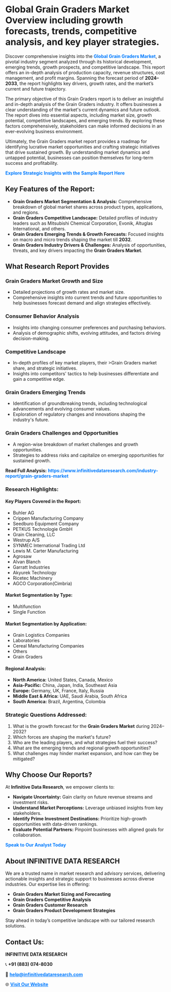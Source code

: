 <h1>Global Grain Graders Market Overview including growth forecasts, trends, competitive analysis, and key player strategies.</h1>
<p>
Discover comprehensive insights into the 
<a href="https://www.infinitivedataresearch.com/industry-report/grain-graders-market" rel="dofollow" style="color: #007BFF; text-decoration: none;"><strong>Global Grain Graders Market</strong></a>, a pivotal industry segment analyzed through its historical development, emerging trends, growth prospects, and competitive landscape. This report offers an in-depth analysis of production capacity, revenue structures, cost management, and profit margins. Spanning the forecast period of <strong>2024–2033</strong>, the report highlights key drivers, growth rates, and the market’s current and future trajectory.
</p>
<p>
The primary objective of this Grain Graders report is to deliver an insightful and in-depth analysis of the Grain Graders industry. It offers businesses a clear understanding of the market's current dynamics and future outlook. The report dives into essential aspects, including market size, growth potential, competitive landscapes, and emerging trends. By exploring these factors comprehensively, stakeholders can make informed decisions in an ever-evolving business environment.
</p>
<p>
Ultimately, the Grain Graders market report provides a roadmap for identifying lucrative market opportunities and crafting strategic initiatives that drive sustained growth. By understanding market dynamics and untapped potential, businesses can position themselves for long-term success and profitability.
</p>
<p>
<a href="https://www.infinitivedataresearch.com/request-sample/reportId=110831" style="color: #007BFF; text-decoration: none;"><strong>Explore Strategic Insights with the Sample Report Here</strong></a>
</p>

<h2>Key Features of the Report:</h2>
<ul>
<li><strong>Grain Graders Market Segmentation & Analysis:</strong> Comprehensive breakdown of global market shares across product types, applications, and regions.</li>
<li><strong>Grain Graders Competitive Landscape:</strong> Detailed profiles of industry leaders such as Mitsubishi Chemical Corporation, Evonik, Altuglas International, and others.</li>
<li><strong>Grain Graders Emerging Trends & Growth Forecasts:</strong> Focused insights on macro and micro trends shaping the market till <strong>2032</strong>.</li>
<li><strong>Grain Graders Industry Drivers & Challenges:</strong> Analysis of opportunities, threats, and key drivers impacting the <strong>Grain Graders Market</strong>.</li>
</ul>

<h2>What Research Report Provides</h2>
<h3>Grain Graders Market Growth and Size</h3>
<ul>
<li>Detailed projections of growth rates and market size.</li>
<li>Comprehensive insights into current trends and future opportunities to help businesses forecast demand and align strategies effectively.</li>
</ul>

<h3>Consumer Behavior Analysis</h3>
<ul>
<li>Insights into changing consumer preferences and purchasing behaviors.</li>
<li>Analysis of demographic shifts, evolving attitudes, and factors driving decision-making.</li>
</ul>

<h3>Competitive Landscape</h3>
<ul>
<li>In-depth profiles of key market players, their >Grain Graders market share, and strategic initiatives.</li>
<li>Insights into competitors' tactics to help businesses differentiate and gain a competitive edge.</li>
</ul>

<h3>Grain Graders Emerging Trends</h3>
<ul>
<li>Identification of groundbreaking trends, including technological advancements and evolving consumer values.</li>
<li>Exploration of regulatory changes and innovations shaping the industry's future.</li>
</ul>

<h3>Grain Graders Challenges and Opportunities</h3>
<ul>
<li>A region-wise breakdown of market challenges and growth opportunities.</li>
<li>Strategies to address risks and capitalize on emerging opportunities for sustained growth.</li>
</ul>
<p><strong>Read Full Analysis:</strong> <a href="https://www.infinitivedataresearch.com/industry-report/grain-graders-market" rel="dofollow" style="color: #007BFF; text-decoration: none;"><strong>https://www.infinitivedataresearch.com/industry-report/grain-graders-market</strong></a></p>
<h3>Research Highlights:</h3>
<h4>Key Players Covered in the Report:</h4>
<ul><li>Buhler AG</li><li>Crippen Manufacturing Company</li><li>Seedburo Equipment Company</li><li>PETKUS Technologie GmbH</li><li>Grain Cleaning, LLC</li><li>Westrup A/S</li><li>SYNMEC International Trading Ltd</li><li>Lewis M. Carter Manufacturing</li><li>Agrosaw</li><li>Alvan Blanch</li><li>Garratt Industries</li><li>Akyurek Technology</li><li>Ricetec Machinery</li><li>AGCO Corporation(Cimbria)</li></ul>
<h4>Market Segmentation by Type:</h4>
<ul><li>Multifunction</li><li>Single Function</li></ul>
<h4>Market Segmentation by Application:</h4>
<ul><li>Grain Logistics Companies</li><li>Laboratories</li><li>Cereal Manufacturing Companies</li><li>Others</li><li>Grain Graders</li></ul>

<h4>Regional Analysis:</h4>
<ul>
<li><strong>North America:</strong> United States, Canada, Mexico</li>
<li><strong>Asia-Pacific:</strong> China, Japan, India, Southeast Asia</li>
<li><strong>Europe:</strong> Germany, UK, France, Italy, Russia</li>
<li><strong>Middle East & Africa:</strong> UAE, Saudi Arabia, South Africa</li>
<li><strong>South America:</strong> Brazil, Argentina, Colombia</li>
</ul>

<h3>Strategic Questions Addressed:</h3>
<ol>
<li>What is the growth forecast for the <strong>Grain Graders Market</strong> during 2024–2032?</li>
<li>Which forces are shaping the market's future?</li>
<li>Who are the leading players, and what strategies fuel their success?</li>
<li>What are the emerging trends and regional growth opportunities?</li>
<li>What challenges may hinder market expansion, and how can they be mitigated?</li>
</ol>

<h2>Why Choose Our Reports?</h2>
<p>At <strong>Infinitive Data Research</strong>, we empower clients to:</p>
<ul>
<li><strong>Navigate Uncertainty:</strong> Gain clarity on future revenue streams and investment risks.</li>
<li><strong>Understand Market Perceptions:</strong> Leverage unbiased insights from key stakeholders.</li>
<li><strong>Identify Prime Investment Destinations:</strong> Prioritize high-growth opportunities with data-driven rankings.</li>
<li><strong>Evaluate Potential Partners:</strong> Pinpoint businesses with aligned goals for collaboration.</li>
</ul>
<p><a href="https://www.infinitivedataresearch.com/industry-report/grain-graders-market" rel="dofollow" style="color: #007BFF; text-decoration: none;"><strong>Speak to Our Analyst Today</strong></a></p>

<h2>About INFINITIVE DATA RESEARCH</h2>
<p>We are a trusted name in market research and advisory services, delivering actionable insights and strategic support to businesses across diverse industries. Our expertise lies in offering:</p>
<ul>
<li><strong>Grain Graders Market Sizing and Forecasting</strong></li>
<li><strong>Grain Graders Competitive Analysis</strong></li>
<li><strong>Grain Graders Customer Research</strong></li>
<li><strong>Grain Graders Product Development Strategies</strong></li>
</ul>
<p>Stay ahead in today’s competitive landscape with our tailored research solutions.</p>

<h2>Contact Us:</h2>
<p><strong>INFINITIVE DATA RESEARCH</strong></p>
<p>📞 <strong>+91 (883) 074-8030</strong></p>
<p>📧 <strong><a href="mailto:help@infinitivedataresearch.com" style="color: #007BFF;">help@infinitivedataresearch.com</a></strong></p>
<p>🌐 <strong><a href="https://www.infinitivedataresearch.com" rel="dofollow" style="color: #007BFF;">Visit Our Website</a></strong></p>